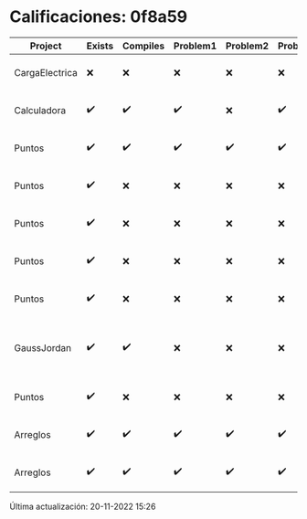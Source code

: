 # Calificaciones: 0f8a59
|Project|Exists|Compiles|Problem1|Problem2|Problem3|Extra|CommitHash|CommitDate|CheckDate|Comments|DueDate|Grade|
|-|-|-|-|-|-|-|-|-|-|-|-|-|
|CargaElectrica|❌|❌|❌|❌|❌|❌|NA|NA|20-11-2022 15:26:41|No se encontró el archivo en PracticasCompuI/CargaElectrica/CargaElectrica.cpp|23-11-2022 21:00:00|5|
|Calculadora|✔️|✔️|✔️|❌|✔️|✔️|22bfd98efc709c29c8f2e36d1183f490e5871efd|24-09-2022 22:46:19|24-09-2022 23:38:26|No implementaste operaciones con números flotantes|28-09-2022 21:00:00|10.0|
|Puntos|✔️|✔️|✔️|✔️|✔️|✔️|1926813113a714d03daaf8a5e701b1a65206e10a|16-11-2022 22:48:54|16-11-2022 22:56:15|¡Excelente trabajo!|13-11-2022 21:00:00|8.5|
|Puntos|✔️|❌|❌|❌|❌|❌|8baadc0ae71d3da83e23da6fd393a4168da546ca|16-11-2022 19:38:30|16-11-2022 20:44:17|Tu código no compila|13-11-2022 21:00:00|5.0|
|Puntos|✔️|❌|❌|❌|❌|❌|789607105f1316cb6a3ea26a5892b3889ba23593|16-11-2022 19:38:07|16-11-2022 19:38:16|Tu código no compila|13-11-2022 21:00:00|5.0|
|Puntos|✔️|❌|❌|❌|❌|❌|c16f566b76726db3282662a0324aee04600289ec|16-11-2022 10:18:46|16-11-2022 10:50:28|Tu código no compila|13-11-2022 21:00:00|5.0|
|Puntos|✔️|❌|❌|❌|❌|❌|043c98d350b7234cb314efb560c020af2d866b51|13-11-2022 11:34:07|14-11-2022 10:26:23|Tu código no compila|13-11-2022 21:00:00|5.0|
|GaussJordan|✔️|✔️|❌|❌|❌|❌|1aeb35ac696f824f73af1704f8787649b6b47d92|11-10-2022 20:34:23|11-10-2022 21:17:33|No aplica correctamente el método de Gauss-Jordan-No aplica correctamente el método de Gauss-Jordan-No avisa al usuario que el sistema no tiene solución-No intercambia las filas cuando un pivote es cero|12-10-2022 21:00:00|6.0|
|Puntos|✔️|❌|❌|❌|❌|❌|a877e3416e0be17bd9504d59f5dff8c129404169|09-11-2022 12:06:29|09-11-2022 13:10:36|Tu código no compila|13-11-2022 21:00:00|5.0|
|Arreglos|✔️|✔️|✔️|✔️|✔️|✔️|9dbd7b0bada25f87fe229bcfcb5ea09f4f25f64e|05-10-2022 10:39:30|05-10-2022 11:37:56|¡Excelente trabajo!|05-10-2020 21:00:00|10.0|
|Arreglos|✔️|✔️|✔️|✔️|✔️|✔️|3840e34081f27e9db1b71c305cadd2200e45487e|05-10-2022 10:27:49|05-10-2022 10:34:57|¡Excelente trabajo!|05-10-2020 21:00:00|10.0|

Última actualización: 20-11-2022 15:26